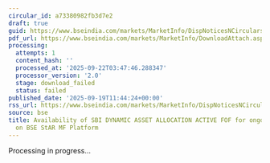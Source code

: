 ```yaml
---
circular_id: a73380982fb3d7e2
draft: true
guid: https://www.bseindia.com/markets/MarketInfo/DispNoticesNCirculars.aspx?Noticeid={46028478-0EF2-49F7-BA02-D4FA6D2384B4}&noticeno=20250919-14&dt=09/19/2025&icount=14&totcount=44&flag=0
pdf_url: https://www.bseindia.com/markets/MarketInfo/DownloadAttach.aspx?id=20250919-14&attachedId=
processing:
  attempts: 1
  content_hash: ''
  processed_at: '2025-09-22T03:47:46.288347'
  processor_version: '2.0'
  stage: download_failed
  status: failed
published_date: '2025-09-19T11:44:24+00:00'
rss_url: https://www.bseindia.com/markets/MarketInfo/DispNoticesNCirculars.aspx?Noticeid={46028478-0EF2-49F7-BA02-D4FA6D2384B4}&noticeno=20250919-14&dt=09/19/2025&icount=14&totcount=44&flag=0
source: bse
title: Availability of SBI DYNAMIC ASSET ALLOCATION ACTIVE FOF for ongoing transactions
  on BSE StAR MF Platform
---
```


Processing in progress...